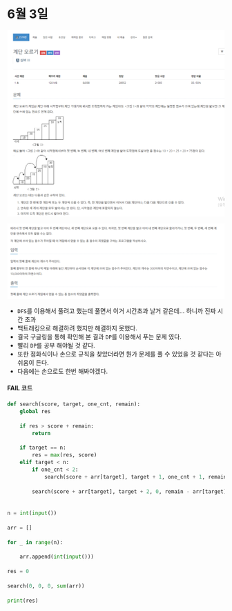 # 6월 3일

[![image-20210603162547347](README.assets/image-20210603162547347.png)](https://www.acmicpc.net/problem/2579)

![image-20210603162640239](README.assets/image-20210603162640239.png)





- `DFS`를 이용해서 풀려고 했는데 풀면서 이거 시간초과 날거 같은데... 하니까 진짜 시간 초과
- 백트래킹으로 해결하려 했지만 해결하지 못했다.
- 결국 구글링을 통해 확인해 본 결과 `DP`를 이용해서 푸는 문제 였다.
- 빨리 `DP`를 공부 해야될 것 같다.
- 또한 점화식이나 손으로 규칙을 찾았더라면 뭔가 문제를 풀 수 있었을 것 같다는 아쉬움이 든다.
- 다음에는 손으로도 한번 해봐야겠다.





#### FAIL 코드

```python
def search(score, target, one_cnt, remain):
    global res

    if res > score + remain:
        return

    if target == n:
        res = max(res, score)
    elif target < n:
        if one_cnt < 2:
            search(score + arr[target], target + 1, one_cnt + 1, remain - arr[target])

        search(score + arr[target], target + 2, 0, remain - arr[target])


n = int(input())

arr = []

for _ in range(n):

    arr.append(int(input()))

res = 0

search(0, 0, 0, sum(arr))

print(res)
```

